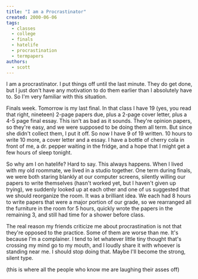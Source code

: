 ```yaml
---
title: "I am a Procrastinator"
created: 2000-06-06
tags: 
  - classes
  - college
  - finals
  - hatelife
  - procrastination
  - termpapers
authors: 
  - scott
---
```


I am a procrastinator. I put things off until the last minute. They do get done, but I just don't have any motivation to do them earlier than I absolutely have to. So I'm very familiar with this situation.

Finals week. Tomorrow is my last final. In that class I have 19 (yes, you read that right, nineteen) 2-page papers due, plus a 2-page cover letter, plus a 4-5 page final essay. This isn't as bad as it sounds. They're opinion papers, so they're easy, and we were supposed to be doing them all term. But since she didn't collect them, I put it off. So now I have 9 of 19 written. 10 hours to write 10 more, a cover letter and a essay. I have a bottle of cherry cola in front of me, a dr. pepper waiting in the fridge, and a hope that I might get a few hours of sleep tonight.

So why am I on hatelife? Hard to say. This always happens. When I lived with my old roommate, we lived in a studio together. One term during finals, we were both staring blankly at our computer screens, silently willing our papers to write themselves (hasn't worked yet, but I haven't given up trying), we suddenly looked up at each other and one of us suggested that we should reorganize the room. It was a brilliant idea. We each had 8 hours to write papers that were a major portion of our grade, so we rearranged all the furniture in the room for 5 hours, quickly wrote the papers in the remaining 3, and still had time for a shower before class.

The real reason my friends criticize me about procrastination is not that they're opposed to the practice. Some of them are worse than me. It's because I'm a complainer. I tend to let whatever little tiny thought that's crossing my mind go to my mouth, and I loudly share it with whoever is standing near me. I should stop doing that. Maybe I'll become the strong, silent type.

(this is where all the people who know me are laughing their asses off)
